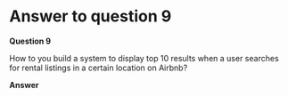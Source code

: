 # Answer to question 9

**Question 9**

How to you build a system to display top 10 results when a user searches for rental listings in a certain location on Airbnb?

**Answer**
